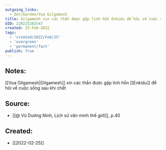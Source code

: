 ```yaml
---
outgoing_links:
  - Zet/Garden/Vua Gilgamesh
title: Gilgamesh xin các thần được gặp linh hồn Enkidu để hỏi về cuộc sống sau khi chết
UID: 220225202547
created: 25-Feb-2022
tags:
  - 'created/2022/Feb/25'
  - 'evergreen'
  - 'permanent/fact'
publish: True
---
```

## Notes:
[[Vua Gilgamesh|Gilgamesh]] xin các thần được gặp linh hồn [[Enkidu]] để hỏi về cuộc sống sau khi chết

## Source:
- [[@ Vũ Dương Ninh, Lịch sử văn minh thế giới]], p.40





## Created:
- [[2022-02-25]]
